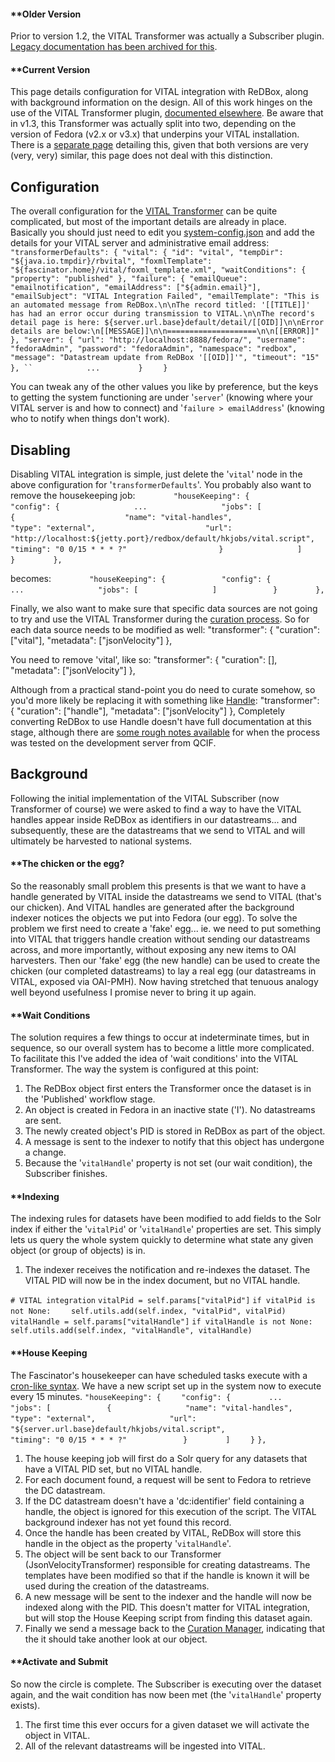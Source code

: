 #### **[]()Older Version
 
Prior to version 1.2, the VITAL Transformer was actually a Subscriber plugin. [Legacy documentation has been archived for this](documentation-system-administration-administering-redbox-vital-integration-legacyvitalintegration). 
#### **[]()Current Version
 
 
This page details configuration for VITAL integration with ReDBox, along with background information on the design. All of this work hinges on the use of the VITAL Transformer plugin, [documented elsewhere](https://sites.google.com/site/fascinatorhome/home/documentation/technical/documents/plugins/transformer/vital-fedora-transformer).
Be aware that in v1.3, this Transformer was actually split into two, depending on the version of Fedora (v2.x or v3.x) that underpins your VITAL installation. There is a [separate page](documentation-system-administration-administering-redbox-vital-integration-fedora2-vs-fedora3) detailing this, given that both versions are very (very, very) similar, this page does not deal with this distinction.
 
## []()Configuration
 
The overall configuration for the [VITAL Transformer](https://sites.google.com/site/fascinatorhome/home/documentation/technical/documents/plugins/transformer/vital-fedora-transformer) can be quite complicated, but most of the important details are already in place. Basically you should just need to edit you [system-config.json](documentation-system-administration-general-administration-configuration-files-system-config-json) and add the details for your VITAL server and administrative email address: 
 `    "transformerDefaults": {
         "vital": {
             "id": "vital",
             "tempDir": "${java.io.tmpdir}/rbvital",
             "foxmlTemplate": "${fascinator.home}/vital/foxml_template.xml",
             "waitConditions": {
                 "property": "published"
             },
             "failure": {
                 "emailQueue": "emailnotification",
                 "emailAddress": ["${admin.email}"],
                 "emailSubject": "VITAL Integration Failed",
                 "emailTemplate": "This is an automated message from ReDBox.\n\nThe record titled: '[[TITLE]]' has had an error occur during transmission to VITAL.\n\nThe record's detail page is here: ${server.url.base}default/detail/[[OID]]\n\nError details are below:\n[[MESSAGE]]\n\n====================\n\n[[ERROR]]"
             },
             "server": {
                 "url": "http://localhost:8888/fedora/",
                 "username": "fedoraAdmin",
                 "password": "fedoraAdmin",
                 "namespace": "redbox",
                 "message": "Datastream update from ReDBox '[[OID]]'",
                 "timeout": "15"
             },
 ``            ...`
 `        }`
 `    }`
  
You can tweak any of the other values you like by preference, but the keys to getting the system functioning are under '`server`' (knowing where your VITAL server is and how to connect) and '`failure > emailAddress`' (knowing who to notify when things don't work). 
## []()Disabling
 
Disabling VITAL integration is simple, just delete the '`vital`' node in the above configuration for '`transformerDefaults`'. 
You probably also want to remove the housekeeping job: 
 `        "houseKeeping": {`
 `            "config": {`
 `                ...`
 `                "jobs": [`
 `                    {`
 `                        "name": "vital-handles",`
 `                        "type": "external",`
 `                        "url": "http://localhost:${jetty.port}/redbox/default/hkjobs/vital.script",`
 `                        "timing": "0 0/15 * * * ?"`
 `                    }`
 `                ]`
 `            }`
 `        },`
  
becomes: 
 `        "houseKeeping": {`
 `            "config": {`
 `                ...`
 `                "jobs": [`
 `                ]`
 `            }`
 `        },`
  
Finally, we also want to make sure that specific data sources are not going to try and use the VITAL Transformer during the [curation process](documentation-system-overview-curating-linked-data). So for each data source needs to be modified as well:
            "transformer": {
                "curation": ["vital"],
                "metadata": ["jsonVelocity"]
            },

You need to remove 'vital', like so:
            "transformer": {
                "curation": [],
                "metadata": ["jsonVelocity"]
            },

Although from a practical stand-point you do need to curate somehow, so you'd more likely be replacing it with something like [Handle](documentation-system-administration-administering-mint-handle-server):
            "transformer": {
                "curation": ["handle"],
                "metadata": ["jsonVelocity"]
            },
Completely converting ReDBox to use Handle doesn't have full documentation at this stage, although there are [some rough notes available](http://code.google.com/p/redbox-mint/wiki/DevServerUpgradev12) for when the process was tested on the development server from QCIF.
 
## []()Background
 
Following the initial implementation of the VITAL Subscriber (now Transformer of course) we were asked to find a way to have the VITAL handles appear inside ReDBox as identifiers in our datastreams... and subsequently, these are the datastreams that we send to VITAL and will ultimately be harvested to national systems. 
#### **[]()The chicken or the egg?
 
So the reasonably small problem this presents is that we want to have a handle generated by VITAL inside the datastreams we send to VITAL (that's our chicken). And VITAL handles are generated after the background indexer notices the objects we put into Fedora (our egg). 
To solve the problem we first need to create a 'fake' egg... ie. we need to put something into VITAL that triggers handle creation without sending our datastreams across, and more importantly, without exposing any new items to OAI harvesters. Then our 'fake' egg (the new handle) can be used to create the chicken (our completed datastreams) to lay a real egg (our datastreams in VITAL, exposed via OAI-PMH). Now having stretched that tenuous analogy well beyond usefulness I promise never to bring it up again. 
#### **[]()Wait Conditions
 
The solution requires a few things to occur at indeterminate times, but in sequence, so our overall system has to become a little more complicated. To facilitate this I've added the idea of 'wait conditions' into the VITAL Transformer. The way the system is configured at this point: 
 1. The ReDBox object first enters the Transformer once the dataset is in the 'Published' workflow stage.
 1. An object is created in Fedora in an inactive state ('I'). No datastreams are sent.
 1. The newly created object's PID is stored in ReDBox as part of the object.
 1. A message is sent to the indexer to notify that this object has undergone a change.
 1. Because the '`vitalHandle`' property is not set (our wait condition), the Subscriber finishes.
  
#### **[]()Indexing
 
The indexing rules for datasets have been modified to add fields to the Solr index if either the '`vitalPid`' or '`vitalHandle`' properties are set. This simply lets us query the whole system quickly to determine what state any given object (or group of objects) is in. 
 1. The indexer receives the notification and re-indexes the dataset. The VITAL PID will now be in the index document, but no VITAL handle.
  
 `# VITAL integration`
 `vitalPid = self.params["vitalPid"]`
 `if vitalPid is not None:`
 `    self.utils.add(self.index, "vitalPid", vitalPid)`
 `vitalHandle = self.params["vitalHandle"]`
 `if vitalHandle is not None:`
 `    self.utils.add(self.index, "vitalHandle", vitalHandle)`
  
#### **[]()House Keeping
 
The Fascinator's housekeeper can have scheduled tasks execute with a [cron-like syntax](http://www.quartz-scheduler.org/docs/tutorials/crontrigger.html). We have a new script set up in the system now to execute every 15 minutes. 
 `"houseKeeping": {`
 `    "config": {`
 `        ...`
 `        "jobs": [`
 `            {`
 `                "name": "vital-handles",`
 `                "type": "external",`
 `                "url": "${server.url.base}default/hkjobs/vital.script",`
 `                "timing": "0 0/15 * * * ?"`
 `            }`
 `        ]`
 `    }`
 `},`
  
 1. The house keeping job will first do a Solr query for any datasets that have a VITAL PID set, but no VITAL handle.
 1. For each document found, a request will be sent to Fedora to retrieve the DC datastream.
 1. If the DC datastream doesn't have a 'dc:identifier' field containing a handle, the object is ignored for this execution of the script. The VITAL background indexer has not yet found this record.
 1. Once the handle has been created by VITAL, ReDBox will store this handle in the object as the property '`vitalHandle`'.
 1. The object will be sent back to our Transformer (JsonVelocityTransformer) responsible for creating datastreams. The templates have been modified so that if the handle is known it will be used during the creation of the datastreams.
 1. A new message will be sent to the indexer and the handle will now be indexed along with the PID. This doesn't matter for VITAL integration, but will stop the House Keeping script from finding this dataset again.
 1. Finally we send a message back to the [Curation Manager](documentation-system-overview-curating-linked-data-curation-data-model), indicating that the it should take another look at our object.
  
#### **[]()Activate and Submit
 
So now the circle is complete. The Subscriber is executing over the dataset again, and the wait condition has now been met (the '`vitalHandle`' property exists). 
 1. The first time this ever occurs for a given dataset we will activate the object in VITAL.
 1. All of the relevant datastreams will be ingested into VITAL.